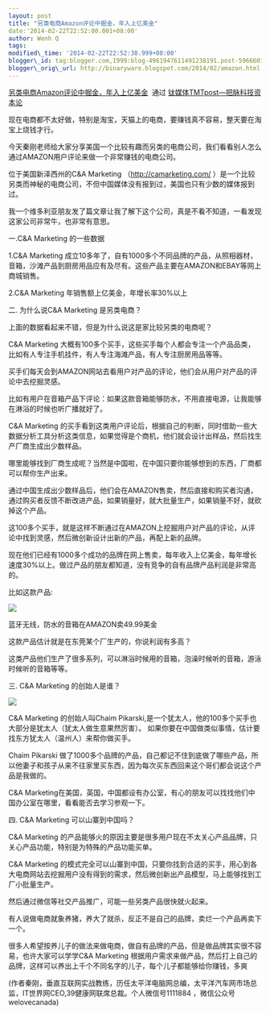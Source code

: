 ```yaml
--- 
layout: post 
title: "另类电商Amazon评论中掘金，年入上亿美金" 
date:'2014-02-22T22:52:00.001+08:00' 
author: Wenh Q
tags:
modified\_time: '2014-02-22T22:52:38.999+08:00' 
blogger\_id: tag:blogger.com,1999:blog-4961947611491238191.post-5966601564380284162
blogger\_orig\_url: http://binaryware.blogspot.com/2014/02/amazon.html
---
```

[另类电商Amazon评论中掘金，年入上亿美金](http://www.tmtpost.com/94627.html)  通过
[钛媒体TMTpost—把脉科技资本论](http://www.tmtpost.com/)





现在电商都不太好做，特别是淘宝，天猫上的电商，要赚钱真不容易，整天要在淘宝上烧钱才行。



今天秦刚老师给大家分享美国一个比较有趣而另类的电商公司，我们看看别人怎么通过AMAZON用户评论来做一个非常赚钱的电商公司。



位于美国新泽西州的C&A Marketing （http://camarketing.com/
）是一个比较另类而神秘的电商公司，不但中国媒体没有报到过，美国也只有少数的媒体报到过。



我一个维多利亚朋友发了篇文章让我了解下这个公司，真是不看不知道，一看发现这家公司非常牛，也非常有意思。







一.C&A Marketing 的一些数据



1.C&A Marketing
成立10多年了，自有1000多个不同品牌的产品，从照相器材，音箱，沙滩产品到厨房用品应有及尽有。这些产品主要在AMAZON和EBAY等网上商城销售。



2.C&A Marketing 年销售额上亿美金，年增长率30%以上







二. 为什么说C&A Marketing 是另类电商？



上面的数据看起来不错，但是为什么说这是家比较另类的电商呢？



C&A Marketing
大概有100多个买手，这些买手每个人都会专注一个产品品类，比如有人专注手机挂件，有人专注海滩产品，有人专注厨房用品等等。



买手们每天会到AMAZON网站去看用户对产品的评论，他们会从用户对产品的评论中去挖掘灵感。



比如有用户在音箱产品下评论：如果这款音箱能够防水，不用直接电源，让我能够在淋浴的时候也听广播就好了。



C&A Marketing
的买手看到这类用户评论后，根据自己的判断，同时借助一些大数据分析工具分析这类信息，如果觉得是个商机，他们就会设计出样品，然后找生产厂商生成出少数样品。



哪里能够找到厂商生成呢？当然是中国啦，在中国只要你能够想到的东西，厂商都可以帮你生产出来。



通过中国生成出少数样品后，他们会在AMAZON售卖，然后直接和购买者沟通，通过购买者反馈不断改进产品，如果销量好，就大批量生产，如果销量不好，就砍掉这个产品。



这100多个买手，就是这样不断通过在AMAZON上挖掘用户对产品的评论，从评论中找到灵感，然后微创新设计出新的产品，再配上新的品牌。



现在他们已经有1000多个成功的品牌在网上售卖，每年收入上亿美金，每年增长速度30%以上。做过产品的朋友都知道，没有竞争的自有品牌产品利润是非常高的。







比如这款产品:



![](https://images-blogger-opensocial.googleusercontent.com/gadgets/proxy?url=http%3A%2F%2Fwww.tmtpost.com%2Fwp-content%2Fuploads%2F2014%2F02%2F139295536773.jpg&container=blogger&gadget=a&rewriteMime=image%2F*)



蓝牙无线，防水的音箱在AMAZON卖49.99美金



这款产品估计就是在东莞某个厂生产的，你说利润有多高？



这类产品他们生产了很多系列，可以淋浴时候用的音箱，泡澡时候听的音箱，游泳时候听的音箱等等。







三. C&A Marketing 的创始人是谁？



![](https://images-blogger-opensocial.googleusercontent.com/gadgets/proxy?url=http%3A%2F%2Fwww.tmtpost.com%2Fwp-content%2Fuploads%2F2014%2F02%2F139295526946.jpg&container=blogger&gadget=a&rewriteMime=image%2F*)



C&A Marketing 的创始人叫Chaim
Pikarski,是一个犹太人，他的100多个买手也大部分是犹太人（犹太人做生意果然厉害）。
如果你要在中国做类似事情，估计要找东方犹太人（温州人）来帮你做买手。



Chaim Pikarski
做了1000多个品牌的产品，自己都记不住到底做了哪些产品，所以他妻子和孩子从来不往家里买东西，因为每次买东西回来这个哥们都会说这个产品是我做的。



C&A
Marketing在美国，英国，中国都设有办公室，有心的朋友可以找找他们中国办公室在哪里，看看能否去学习参观一下。







四. C&A Marketing 可以山寨到中国吗？



C&A Marketing
的产品能够火的原因主要是很多用户现在不太关心产品品牌，只关心产品功能，特别是为特殊的产品功能买单。



C&A Marketing
的模式完全可以山寨到中国，只要你找到合适的买手，用心到各大电商网站去挖掘用户没有得到的需求，然后微创新出产品模型，马上能够找到工厂小批量生产。



然后通过微信等社交产品推广，可能一些另类产品很快就火起来。







有人说做电商就象养猪，养大了就杀，反正不是自己的品牌，卖烂一个产品再卖下一个。



很多人希望按养儿子的做法来做电商，做自有品牌的产品，但是做品牌其实很不容易，也许大家可以学学C&A
Marketing
根据用户需求来做产品，然后打上自己的品牌，这样可以养出上千个不同名字的儿子，每个儿子都能够给你赚钱，多爽







(作者秦刚，垂直互联网实战教练，历任太平洋电脑网总编，太平洋汽车网市场总监，IT世界网CEO,39健康网联席总裁。个人微信号1111884
，微信公众号 welovecanada)
